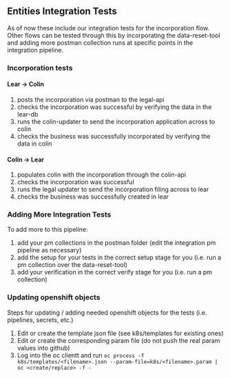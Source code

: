 ## Entities Integration Tests
As of now these include our integration tests for the incorporation flow. Other flows can be tested through this by incorporating the data-reset-tool and adding more postman collection runs at specific points in the integration pipeline.

### Incorporation tests

#### Lear -> Colin
1. posts the incorporation via postman to the legal-api
2. checks the incorporation was successful by verifying the data in the lear-db
3. runs the colin-updater to send the incorporation application across to colin
4. checks the business was successfully incorporated by verifying the data in colin

#### Colin -> Lear
1. populates colin with the incorporation through the colin-api
2. checks the incorporation was successful 
3. runs the legal updater to send the incorporation filing across to lear
4. checks the business was successfully created in lear

### Adding More Integration Tests
To add more to this pipeline:
1. add your pm collections in the postman folder (edit the integration pm pipeline as necessary)
2. add the setup for your tests in the correct setup stage for you (i.e. run a pm collection over the data-reset-tool)
3. add your verification in the correct verify stage for you (i.e. run a pm collection)

### Updating openshift objects
Steps for updating / adding needed openshift objects for the tests (i.e. pipelines, secrets, etc.)
1. Edit or create the template json file (see k8s/templates for existing ones)
2. Edit or create the corresponding param file (do not push the real param values into github)
3. Log into the oc clientt and run `oc process -f k8s/templates/<filename>.json --param-file=k8s/<filename>.param | oc <create/replace> -f -`
